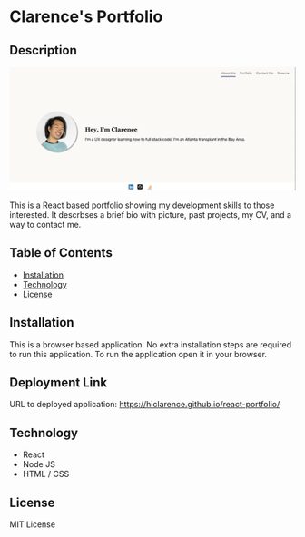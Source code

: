 # Clarence's Portfolio 

## Description

![My Portfolio](./src/images/screenshot.png)

This is a React based portfolio showing my development skills to those interested. It descrbses a brief bio with picture, past projects, my CV, and a way to contact me.

## Table of Contents

- [Installation](#installation)
- [Technology](#technology)
- [License](#license)

## Installation

This is a browser based application. No extra installation steps are required to run this application. To run the application open it in your browser.


## Deployment Link

URL to deployed application:
https://hiclarence.github.io/react-portfolio/

## Technology 

- React
- Node JS
- HTML / CSS

## License

MIT License

